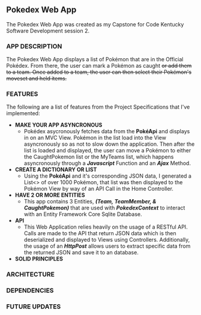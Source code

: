 ## Pokedex Web App

The Pokedex Web App was created as my Capstone for Code Kentucky Software Development session 2.

### APP DESCRIPTION
The Pokedex Web App displays a list of Pokémon that are in the Official Pokédex. From there, the user can mark a Pokémon as caught ~~or add them to a team. Once added to a team, the user can then select their Pokémon's moveset and held items.~~

### FEATURES
The following are a list of features from the Project Specifications that I've implemented:
  * __MAKE YOUR APP ASYNCRONOUS__
    - Pokédex asycronously fetches data from the __PokéApi__ and displays in on an MVC View. Pokémon in the list load into the View asyncronously so as not to slow down the application. Then after the list is loaded and displayed, the user can move a Pokémon to either the CaughtPokemon list or the MyTeams list, which happens asyncronously through a ___Javascript___ Function and an ___Ajax___ Method.
  * __CREATE A DICTIONARY OR LIST__
    - Using the __PokéApi__ and it's corresponding JSON data, I generated a List<> of over 1000 Pokémon, that list was then displayed to the Pokémon View by way of an API Call in the Home Controller.
  * __HAVE 2 OR MORE ENTITIES__
    - This app contains 3 Entities, ___(Team, TeamMember, & CaughtPokemon)___ that are used with ___PokedexContext___ to interact with an Entity Framework Core Sqlite Database.
  * __API__
    - This Web Application relies heavily on the usage of a RESTful API. Calls are made to the API that return JSON data which is then deserialized and displayed to Views using Controllers. Additionally, the usage of an ___HttpPost___ allows users to extract specific data from the returned JSON and save it to an database.
  * __SOLID PRINCIPLES__

### ARCHITECTURE 

### DEPENDENCIES

### FUTURE UPDATES

